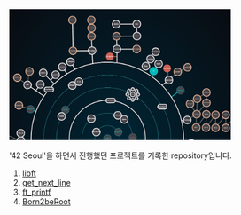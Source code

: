 <img src="img/holy_graph.jpg" width="400"/>

'42 Seoul'을 하면서 진행했던 프로젝트를 기록한 repository입니다.

1. [libft](./description/libft.md)
2. [get_next_line](./description/get_next_line.md)
3. [ft_printf](./description/ft_printf.md)
4. [Born2beRoot](./description/born2beroot.md)
